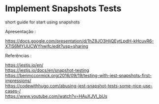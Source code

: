 # Implement Snapshots Tests 
short guide for start using snapshots 


Apresentação :

https://docs.google.com/presentation/d/1hZ8JO3HljQEytLpdH-kHcuvR6-X7lS6MYUUCWYhwjfc/edit?usp=sharing <br />


Referências :

https://jestjs.io/en/ <br />
https://jestjs.io/docs/en/snapshot-testing <br />
https://benmccormick.org/2016/09/19/testing-with-jest-snapshots-first-impressions/ <br />
https://codewithhugo.com/abusing-jest-snapshot-tests-some-nice-use-cases-/ <br />
https://www.youtube.com/watch?v=HAuXJVI_bUs <br />
